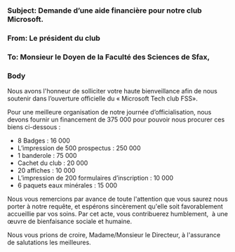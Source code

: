 ﻿### Subject: Demande d’une aide financière pour notre club Microsoft.
### From: Le président du club
### To: Monsieur le Doyen de la Faculté des  Sciences de Sfax,
### Body
Nous avons l'honneur de solliciter votre haute bienveillance afin de nous soutenir dans l’ouverture officielle du « Microsoft  Tech club FSS».

Pour une meilleure organisation de notre journée d’officialisation, nous devons fournir un financement de 375 000 pour pouvoir nous procurer ces biens ci-dessous :

- 8 Badges : 16 000
- L’impression de 500 prospectus : 250 000
- 1 banderole : 75 000
- Cachet du club : 20 000
- 20 affiches : 10 000
- L’impression de 200 formulaires d’inscription : 10 000
- 6 paquets eaux minérales : 15 000

Nous vous remercions par avance de toute l'attention que vous saurez nous porter à notre requête, et espérons sincèrement qu'elle soit favorablement accueillie par vos soins. Par cet acte, vous contribuerez humblement,  à une œuvre de bienfaisance sociale et humaine.

Nous vous prions de croire, Madame/Monsieur le Directeur, à l'assurance de salutations les meilleures.
